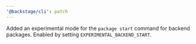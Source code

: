 ```yaml
---
'@backstage/cli': patch
---
```


Added an experimental mode for the `package start` command for backend packages. Enabled by setting `EXPERIMENTAL_BACKEND_START`.
